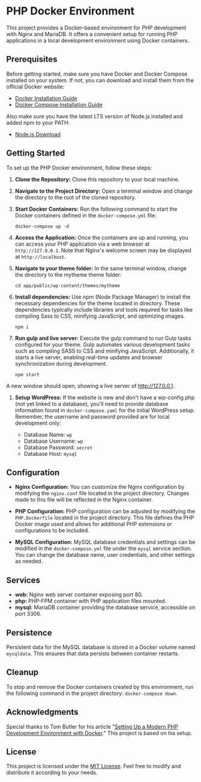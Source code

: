 # PHP Docker Environment

This project provides a Docker-based environment for PHP development with Nginx and MariaDB. It offers a convenient setup for running PHP applications in a local development environment using Docker containers.

## Prerequisites

Before getting started, make sure you have Docker and Docker Compose installed on your system. If not, you can download and install them from the official Docker website:

-   [Docker Installation Guide](https://docs.docker.com/get-docker/)
-   [Docker Compose Installation Guide](https://docs.docker.com/compose/install/)

Also make sure you have the latest LTS version of Node.js installed and added npm to your PATH:

-   [Node.js Download](https://nodejs.org/en/download)

## Getting Started

To set up the PHP Docker environment, follow these steps:

1. **Clone the Repository:** Clone this repository to your local machine.

2. **Navigate to the Project Directory:** Open a terminal window and change the directory to the root of the cloned repository.

3. **Start Docker Containers:** Run the following command to start the Docker containers defined in the `docker-compose.yml` file:

    ```
    docker-compose up -d
    ```

4. **Access the Application:** Once the containers are up and running, you can access your PHP application via a web browser at `http://127.0.0.1`. Note that Nginx's welcome screen may be displayed at `http://localhost`.
5. **Navigate to your theme folder:** In the same terminal window, change the directory to the mytheme theme folder:
    ```
    cd app/public/wp-content/themes/mytheme
    ```
6. **Install dependencies:** Use npm (Node Package Manager) to install the necessary dependencies for the theme located in directory. These dependencies typically include libraries and tools required for tasks like compiling Sass to CSS, minifying JavaScript, and optimizing images.

    ```
    npm i
    ```

7. **Run gulp and live server:** Execute the gulp command to run Gulp tasks configured for your theme. Gulp automates various development tasks such as compiling SASS to CSS and minifying JavaScript. Additionally, it starts a live server, enabling real-time updates and browser synchronization during development.

    ```
    npm start
    ```

A new window should open, showing a live server of http://127.0.0.1.

1. **Setup WordPress:** If the website is new and don't have a wp-config.php (not yet linked to a database), you'll need to provide database information found in `docker-compose.yaml` for the initial WordPress setup. Remember, the username and password provided are for local development only:

    - Database Name: `wp`
    - Database Username: `wp`
    - Database Password: `secret`
    - Database Host: `mysql`

## Configuration

-   **Nginx Configuration:** You can customize the Nginx configuration by modifying the `nginx.conf` file located in the project directory. Changes made to this file will be reflected in the Nginx container.

-   **PHP Configuration:** PHP configuration can be adjusted by modifying the `PHP.Dockerfile` located in the project directory. This file defines the PHP Docker image used and allows for additional PHP extensions or configurations to be included.

-   **MySQL Configuration:** MySQL database credentials and settings can be modified in the `docker-compose.yml` file under the `mysql` service section. You can change the database name, user credentials, and other settings as needed.

## Services

-   **web:** Nginx web server container exposing port 80.
-   **php:** PHP-FPM container with PHP application files mounted.
-   **mysql:** MariaDB container providing the database service, accessible on port 3306.

## Persistence

Persistent data for the MySQL database is stored in a Docker volume named `mysqldata`. This ensures that data persists between container restarts.

## Cleanup

To stop and remove the Docker containers created by this environment, run the following command in the project directory:
`docker-compose down`.

## Acknowledgments

Special thanks to Tom Butler for his article "[Setting Up a Modern PHP Development Environment with Docker](https://www.sitepoint.com/docker-php-development-environment/)." This project is based on his setup.

## License

This project is licensed under the [MIT License](LICENSE). Feel free to modify and distribute it according to your needs.
